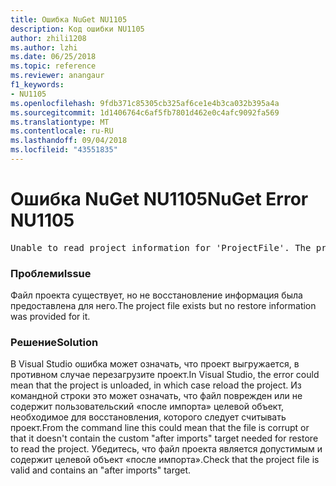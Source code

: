 ```yaml
---
title: Ошибка NuGet NU1105
description: Код ошибки NU1105
author: zhili1208
ms.author: lzhi
ms.date: 06/25/2018
ms.topic: reference
ms.reviewer: anangaur
f1_keywords:
- NU1105
ms.openlocfilehash: 9fdb371c85305cb325af6ce1e4b3ca032b395a4a
ms.sourcegitcommit: 1d1406764c6af5fb7801d462e0c4afc9092fa569
ms.translationtype: MT
ms.contentlocale: ru-RU
ms.lasthandoff: 09/04/2018
ms.locfileid: "43551835"
---
```

# <a name="nuget-error-nu1105"></a><span data-ttu-id="4329e-103">Ошибка NuGet NU1105</span><span class="sxs-lookup"><span data-stu-id="4329e-103">NuGet Error NU1105</span></span>

<pre>Unable to read project information for 'ProjectFile'. The project file may be invalid or missing targets required for restore.</pre>

### <a name="issue"></a><span data-ttu-id="4329e-104">Проблеми</span><span class="sxs-lookup"><span data-stu-id="4329e-104">Issue</span></span>
<span data-ttu-id="4329e-105">Файл проекта существует, но не восстановление информация была предоставлена для него.</span><span class="sxs-lookup"><span data-stu-id="4329e-105">The project file exists but no restore information was provided for it.</span></span>

### <a name="solution"></a><span data-ttu-id="4329e-106">Решение</span><span class="sxs-lookup"><span data-stu-id="4329e-106">Solution</span></span>
<span data-ttu-id="4329e-107">В Visual Studio ошибка может означать, что проект выгружается, в противном случае перезагрузите проект.</span><span class="sxs-lookup"><span data-stu-id="4329e-107">In Visual Studio, the error could mean that the project is unloaded, in which case reload the project.</span></span> <span data-ttu-id="4329e-108">Из командной строки это может означать, что файл поврежден или не содержит пользовательский «после импорта» целевой объект, необходимое для восстановления, которого следует считывать проект.</span><span class="sxs-lookup"><span data-stu-id="4329e-108">From the command line this could mean that the file is corrupt or that it doesn't contain the custom "after imports" target needed for restore to read the project.</span></span> <span data-ttu-id="4329e-109">Убедитесь, что файл проекта является допустимым и содержит целевой объект «после импорта».</span><span class="sxs-lookup"><span data-stu-id="4329e-109">Check that the project file is valid and contains an "after imports" target.</span></span>